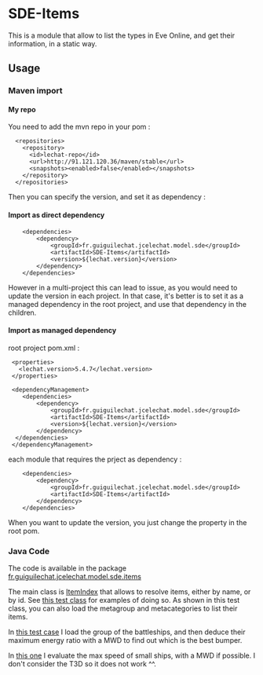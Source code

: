# SDE-Items

This is a module that allow to list the types in Eve Online, and get their information, in a static way.

## Usage

### Maven import

#### My repo

You need to add the mvn repo in your pom : 

```
  <repositories>
    <repository>
      <id>lechat-repo</id>
      <url>http://91.121.120.36/maven/stable</url>
      <snapshots><enabled>false</enabled></snapshots>
    </repository>
  </repositories>
```

Then you can specify the version, and set it as dependency :

#### Import as direct dependency

```
	<dependencies>
		<dependency>
			<groupId>fr.guiguilechat.jcelechat.model.sde</groupId>
			<artifactId>SDE-Items</artifactId>
			<version>${lechat.version}</version>
		</dependency>
	</dependencies>
```

However in a multi-project this can lead to issue, as you would need to update the version in each project.
In that case, it's better is to set it as a managed dependency in the root project, and use that dependency in the children.

#### Import as managed dependency

root project pom.xml : 

```
 <properties>
   <lechat.version>5.4.7</lechat.version>
 </properties>

 <dependencyManagement>
	<dependencies>
		<dependency>
			<groupId>fr.guiguilechat.jcelechat.model.sde</groupId>
			<artifactId>SDE-Items</artifactId>
			<version>${lechat.version}</version>
		</dependency>
  </dependencies>
 </dependencyManagement>
```

each module that requires the prject as dependency : 

```
	<dependencies>
		<dependency>
			<groupId>fr.guiguilechat.jcelechat.model.sde</groupId>
			<artifactId>SDE-Items</artifactId>
		</dependency>
	</dependencies>
```

When you want to update the version, you just change the property in the root pom.

### Java Code

The code is available in the package [fr.guiguilechat.jcelechat.model.sde.items](src/generated/java/fr/guiguilechat/jcelechat/model/sde/items)

The main class is [ItemIndex](src/generated/java/fr/guiguilechat/jcelechat/model/sde/items/ItemIndex.java) that allows to resolve items, either by name, or by id. See [this test class](src/test/java/fr/guiguilechat/jcelechat/sde/items/TestLoad.java) for examples of doing so.
As shown in this test class, you can also load the metagroup and metacategories to list their items.

In [this test case](src/test/java/fr/guiguilechat/jcelechat/sde/items/HighestBSBumper.java) I load the group of the battleships, and then deduce their maximum energy ratio with a MWD to find out which is the best bumper.

In [this one](src/test/java/fr/guiguilechat/jcelechat/sde/items/ShipMaxSpeed.java) I evaluate the max speed of small ships, with a MWD if possible. I don't consider the T3D so it does not work ^^.
